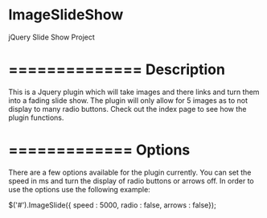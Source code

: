 ImageSlideShow
==============

jQuery Slide Show Project

==============
Description
==============

This is a Jquery plugin which will take images and there links and turn them into a fading slide show. The plugin will only allow for 5 images as to not display to many radio buttons. Check out the index page to see how the plugin functions.

=============
Options
=============

There are a few options available for the plugin currently. You can set the speed in ms and turn the display of radio buttons or arrows off. In order to use the options use the following example:

$('#').ImageSlide({ speed : 5000,
                    radio : false,
                    arrows : false});
